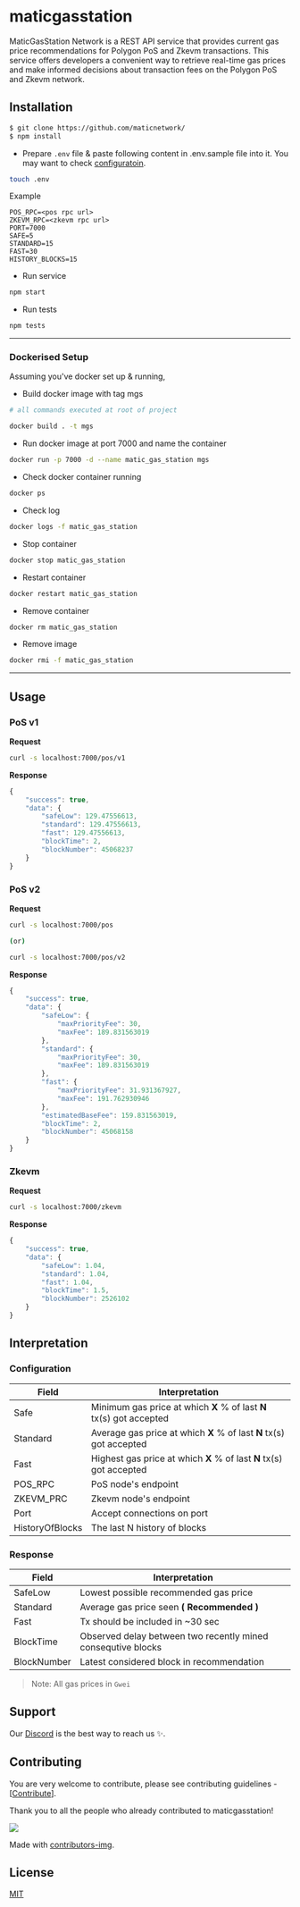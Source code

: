 # maticgasstation


MaticGasStation Network is a REST API service that provides current gas price recommendations for Polygon PoS and Zkevm transactions. This service offers developers a convenient way to retrieve real-time gas prices and make informed decisions about transaction fees on the Polygon PoS and Zkevm network.

## Installation

```bash
$ git clone https://github.com/maticnetwork/
$ npm install
```

-   Prepare `.env` file & paste following content in .env.sample file into it. You may want to check [configuratoin](#configuration).

```bash
touch .env
```

Example

```
POS_RPC=<pos rpc url>
ZKEVM_RPC=<zkevm rpc url>
PORT=7000
SAFE=5
STANDARD=15
FAST=30
HISTORY_BLOCKS=15
```

-   Run service

```bash
npm start
```

-   Run tests

```bash
npm tests
```

---

### Dockerised Setup

Assuming you've docker set up & running,

-   Build docker image with tag mgs

```bash
# all commands executed at root of project

docker build . -t mgs
```

-   Run docker image at port 7000 and name the container

```bash
docker run -p 7000 -d --name matic_gas_station mgs
```

-   Check docker container running

```bash
docker ps
```

-   Check log

```bash
docker logs -f matic_gas_station
```

-   Stop container

```bash
docker stop matic_gas_station
```

-   Restart container

```bash
docker restart matic_gas_station
```

-   Remove container

```bash
docker rm matic_gas_station
```

-   Remove image

```bash
docker rmi -f matic_gas_station
```

---

## Usage

### PoS v1

**Request**

```bash
curl -s localhost:7000/pos/v1
```

**Response**

```js
{
	"success": true,
	"data": {
		"safeLow": 129.47556613,
		"standard": 129.47556613,
		"fast": 129.47556613,
		"blockTime": 2,
		"blockNumber": 45068237
	}
}
```

### PoS v2

**Request**

```bash
curl -s localhost:7000/pos

(or)

curl -s localhost:7000/pos/v2
```

**Response**

```js
{
	"success": true,
	"data": {
		"safeLow": {
			"maxPriorityFee": 30,
			"maxFee": 189.831563019
		},
		"standard": {
			"maxPriorityFee": 30,
			"maxFee": 189.831563019
		},
		"fast": {
			"maxPriorityFee": 31.931367927,
			"maxFee": 191.762930946
		},
		"estimatedBaseFee": 159.831563019,
		"blockTime": 2,
		"blockNumber": 45068158
	}
}
```

### Zkevm

**Request**

```bash
curl -s localhost:7000/zkevm
```

**Response**

```js
{
	"success": true,
	"data": {
		"safeLow": 1.04,
		"standard": 1.04,
		"fast": 1.04,
		"blockTime": 1.5,
		"blockNumber": 2526102
	}
}
```

## Interpretation

### Configuration

| Field           | Interpretation                                                      |
| --------------- | ------------------------------------------------------------------- |
| Safe            | Minimum gas price at which **X** % of last **N** tx(s) got accepted |
| Standard        | Average gas price at which **X** % of last **N** tx(s) got accepted |
| Fast            | Highest gas price at which **X** % of last **N** tx(s) got accepted |
| POS_RPC         | PoS node's endpoint                                                 |
| ZKEVM_PRC       | Zkevm node's endpoint                                               |
| Port            | Accept connections on port                                          |
| HistoryOfBlocks | The last N history of blocks                                        |

### Response

| Field       | Interpretation                                               |
| ----------- | ------------------------------------------------------------ |
| SafeLow     | Lowest possible recommended gas price                        |
| Standard    | Average gas price seen **( Recommended )**                   |
| Fast        | Tx should be included in ~30 sec                             |
| BlockTime   | Observed delay between two recently mined consequtive blocks |
| BlockNumber | Latest considered block in recommendation                    |

> Note: All gas prices in `Gwei`

## Support

Our [Discord](https://discord.gg/0xPolygonDevs) is the best way to reach us ✨.

## Contributing

You are very welcome to contribute, please see contributing guidelines - [[Contribute](./CONTRIBUTING.md)].

Thank you to all the people who already contributed to maticgasstation!

<a href="https://github.com/maticnetwork/maticgasstation/graphs/contributors">
  <img src="https://contrib.rocks/image?repo=maticnetwork/maticgasstation" />
</a>

Made with [contributors-img](https://contrib.rocks).

## License

[MIT](./LICENSE)
